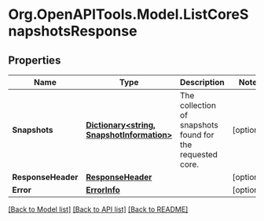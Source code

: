 # Org.OpenAPITools.Model.ListCoreSnapshotsResponse

## Properties

Name | Type | Description | Notes
------------ | ------------- | ------------- | -------------
**Snapshots** | [**Dictionary&lt;string, SnapshotInformation&gt;**](SnapshotInformation.md) | The collection of snapshots found for the requested core. | [optional] 
**ResponseHeader** | [**ResponseHeader**](ResponseHeader.md) |  | [optional] 
**Error** | [**ErrorInfo**](ErrorInfo.md) |  | [optional] 

[[Back to Model list]](../../README.md#documentation-for-models) [[Back to API list]](../../README.md#documentation-for-api-endpoints) [[Back to README]](../../README.md)

